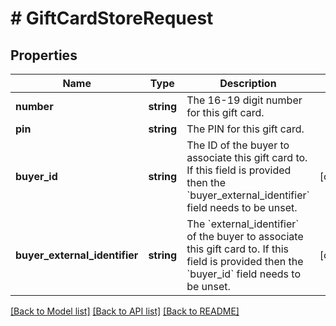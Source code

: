 # # GiftCardStoreRequest

## Properties

Name | Type | Description | Notes
------------ | ------------- | ------------- | -------------
**number** | **string** | The 16-19 digit number for this gift card. |
**pin** | **string** | The PIN for this gift card. |
**buyer_id** | **string** | The ID of the buyer to associate this gift card to. If this field is provided then the &#x60;buyer_external_identifier&#x60; field needs to be unset. | [optional]
**buyer_external_identifier** | **string** | The &#x60;external_identifier&#x60; of the buyer to associate this gift card to. If this field is provided then the &#x60;buyer_id&#x60; field needs to be unset. | [optional]

[[Back to Model list]](../../README.md#models) [[Back to API list]](../../README.md#endpoints) [[Back to README]](../../README.md)
